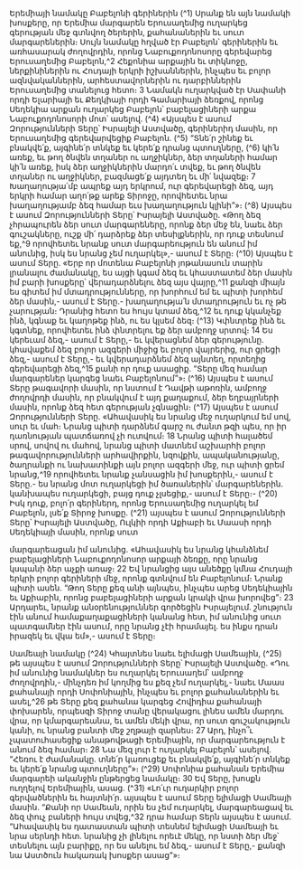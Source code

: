 
Երեմիայի նամակը Բաբելոնի գերիներին
(^1) Սրանք են այն նամակի խոսքերը, որ Երեմիա մարգարեն Երուսաղեմից ուղարկեց գերության մեջ գտնվող ծերերին,
քահանաներին եւ սուտ մարգարեներին։ Սույն նամակը հղված էր Բաբելոն՝ գերիներին եւ առհասարակ ժողովրդին,
որոնց Նաբուքոդոնոսորը գերեվարեց Երուսաղեմից Բաբելոն,^2 Հեքոնիա արքային եւ տիկնոջը, ներքինիներին ու
Հուդայի երկրի իշխաններին, ինչպես եւ բոլոր ազնվականներին, արհեստավորներին ու դարբիններին Երուսաղեմից
տանելուց հետո։ 3 Նամակն ուղարկված էր Սափանի որդի Ելարիայի եւ Քեղկիայի որդի Գամարիայի ձեռքով, որոնց
Սեդեկիա արքան ուղարկեց Բաբելոն՝ բաբելացիների արքա Նաբուքոդոնոսորի մոտ՝ ասելով.
(^4) «Այսպես է ասում Զորությունների Տերը՝ Իսրայելի Աստվածը, գերիներիդ մասին, որ Երուսաղեմից գերեվարվեցիք
Բաբելոն.
(^5) “Տնե՛ր շինեք եւ բնակվե՛ք, այգինե՛ր տնկեք եւ կերե՛ք դրանց պտուղները, (^6) կի՛ն առեք, եւ թող ծնվեն տղաներ ու
աղջիկներ, ձեր տղաների համար կի՛ն առեք, իսկ ձեր աղջիկներին մարդո՛ւ տվեք, եւ թող ծնվեն տղաներ ու աղջիկներ,
բազմացե՛ք այդտեղ եւ մի՛ նվազեք։ 7 Խաղաղությա՛մբ ապրեք այդ երկրում, ուր գերեվարեցի ձեզ, այդ երկրի համար
աղո՛թք արեք Տիրոջը, որովհետեւ նրա խաղաղությամբ ձեզ համար եւս խաղաղություն կլինի”»։
(^8) Այսպես է ասում Զորությունների Տերը՝ Իսրայելի Աստվածը. «Թող ձեզ չհրապուրեն ձեր սուտ մարգարեները,
որոնք ձեր մեջ են, նաեւ ձեր գուշակները, ուշք մի՛ դարձրեք ձեր տեսիլքներին, որ դուք տեսնում եք,^9 որովհետեւ նրանք
սուտ մարգարեություն են անում իմ անունից, իսկ ես նրանց չեմ ուղարկել»,- ասում է Տերը։
(^10) Այսպես է ասում Տերը. «Երբ որ մոտենա Բաբելոնի յոթանասուն տարին լրանալու ժամանակը, ես այցի կգամ ձեզ
եւ կհաստատեմ ձեր մասին իմ բարի խոսքերը՝ վերադարձնելու ձեզ այս վայրը,^11 քանզի միայն ես գիտեմ իմ
մտադրությունները, որ խորհում եմ եւ պիտի խորհեմ ձեր մասին,- ասում է Տերը.- խաղաղությա՛ն մտադրություն եւ ոչ
թե չարության։ Դրանից հետո ես հույս կտամ ձեզ,^12 եւ դուք կկանչեք ինձ, կգնաք եւ կաղոթեք ինձ, ու ես կլսեմ ձեզ։
(^13) Կփնտրեք ինձ եւ կգտնեք, որովհետեւ ինձ փնտրելու եք ձեր ամբողջ սրտով։ 14 Ես կերեւամ ձեզ,- ասում է Տերը,- եւ
կվերացնեմ ձեր գերությունը. կհավաքեմ ձեզ բոլոր ազգերի միջից եւ բոլոր վայրերից, ուր ցրեցի ձեզ,- ասում է Տերը,- եւ
կվերադարձնեմ ձեզ այնտեղ, որտեղից գերեվարեցի ձեզ,^15 քանի որ դուք ասացիք. “Տերը մեզ համար մարգարեներ
կարգեց նաեւ Բաբելոնում”»։
(^16) Այսպես է ասում Տերը թագավորի մասին, որ նստում է Դավթի աթոռին, ամբողջ ժողովրդի մասին, որ բնակվում է
այդ քաղաքում, ձեր եղբայրների մասին, որոնք ձեզ հետ գերության չգնացին։
(^17) Այսպես է ասում Զորությունների Տերը. «Ահավասիկ ես նրանց մեջ ուղարկում եմ սով, սուր եւ մահ։ Նրանց պիտի
դարձնեմ գարշ ու ժանտ թզի պես, որ իր դառնության պատճառով չի ուտվում։ 18 Նրանց պիտի հալածեմ սրով, սովով ու
մահով, նրանց պիտի մատնեմ աշխարհի բոլոր թագավորությունների արհավիրքին, նզովքին, ապականությանը,
ծաղրանքի ու նախատինքի այն բոլոր ազգերի մեջ, ուր պիտի ցրեմ նրանց,^19 որովհետեւ նրանք չանսացին իմ խոսքերին,-
ասում է Տերը.- ես նրանց մոտ ուղարկեցի իմ ծառաներին՝ մարգարեներին. կանխապես ուղարկեցի, բայց դուք չլսեցիք,-
ասում է Տերը։-
(^20) Իսկ դուք, բոլո՛ր գերիներդ, որոնց Երուսաղեմից ուղարկել եմ Բաբելոն, լսե՛ք Տիրոջ խոսքը. (^21) այսպես է ասում
Զորությունների Տերը՝ Իսրայելի Աստվածը, Ուլկիի որդի Աքիաբի եւ Մաասի որդի Սեդեկիայի մասին, որոնք սուտ


մարգարեացան իմ անունից. «Ահավասիկ ես նրանց կհանձնեմ բաբելացիների Նաբուքոդոնոսոր արքայի ձեռքը, որը
նրանց կսպանի ձեր աչքի առաջ։ 22 Եվ նրանցից այս անեծքը կմնա Հուդայի երկրի բոլոր գերիների մեջ, որոնք գտնվում
են Բաբելոնում։ Նրանք պիտի ասեն. “Թող Տերը քեզ անի այնպես, ինչպես արեց Սեդեկիային եւ Աքիաբին, որոնց
բաբելացիների արքան կրակի վրա խորովեց”։ 23 Արդարեւ, նրանք անօրենություններ գործեցին Իսրայելում. շնություն
էին անում համաքաղաքացիների կանանց հետ, իմ անունից սուտ պատգամներ էին ասում, որը նրանց չէի հրամայել. ես
ինքս դրան իրազեկ եւ վկա եմ»,- ասում է Տերը։

Սամեայի նամակը
(^24) Կհայտնես նաեւ ելիմացի Սամեային, (^25) թե այսպես է ասում Զորությունների Տերը՝ Իսրայելի Աստվածը. «Դու իմ
անունից նամակներ ես ուղարկել Երուսաղեմ՝ ամբողջ ժողովրդին,- մինչդեռ իմ կողմից ես քեզ չեմ ուղարկել,- նաեւ
Մաաս քահանայի որդի Սոփոնիային, ինչպես եւ բոլոր քահանաներին եւ ասել,^26 թե Տերը քեզ քահանա կարգեց Հովիդիա
քահանայի փոխարեն, որպեսզի Տիրոջ տանը վերակացու լինես ամեն մարդու վրա, որ կմարգարեանա, եւ ամեն մեկի
վրա, որ սուտ գուշակություն կանի, ու նրանց բանտի մեջ շղթայի զարնես։ 27 Արդ, ինչո՞ւ չպատուհասեցիք անաթովթացի
Երեմիային, որ մարգարեություն է անում ձեզ համար։ 28 Նա մեզ լուր է ուղարկել Բաբելոն՝ ասելով. “Հեռու է ժամանակը.
տնե՛ր կառուցեք եւ բնակվե՛ք, այգինե՛ր տնկեք եւ կերե՛ք նրանց պտուղները”»։
(^29) Սոփոնիա քահանան Երեմիա մարգարեի ականջին ընթերցեց նամակը։ 30 Եվ Տերը, խոսքն ուղղելով Երեմիային,
ասաց.
(^31) «Լո՛ւր ուղարկիր բոլոր գերվածներին եւ հայտնի՛ր. այսպես է ասում Տերը ելիմացի Սամեայի մասին.
“Քանի որ Սամեան, որին ես չեմ ուղարկել, մարգարեացավ եւ ձեզ փուչ բաների հույս տվեց,^32 դրա համար Տերն
այսպես է ասում. “Ահավասիկ ես դատաստան պիտի տեսնեմ ելիմացի Սամեայի եւ նրա սերնդի հետ. նրանից չի լինելու
որեւէ մեկը, որ նստի ձեր մեջ՝ տեսնելու այն բարիքը, որ ես անելու եմ ձեզ,- ասում է Տերը,- քանզի նա Աստծուն հակառակ
խոսքեր ասաց”»։
